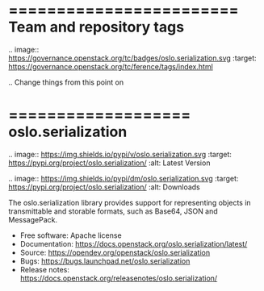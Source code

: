 ========================
Team and repository tags
========================

.. image:: https://governance.openstack.org/tc/badges/oslo.serialization.svg
    :target: https://governance.openstack.org/tc/ference/tags/index.html

.. Change things from this point on

===================
 oslo.serialization
===================

.. image:: https://img.shields.io/pypi/v/oslo.serialization.svg
    :target: https://pypi.org/project/oslo.serialization/
    :alt: Latest Version

.. image:: https://img.shields.io/pypi/dm/oslo.serialization.svg
    :target: https://pypi.org/project/oslo.serialization/
    :alt: Downloads

The oslo.serialization library provides support for representing objects
in transmittable and storable formats, such as Base64, JSON and MessagePack.

* Free software: Apache license
* Documentation: https://docs.openstack.org/oslo.serialization/latest/
* Source: https://opendev.org/openstack/oslo.serialization
* Bugs: https://bugs.launchpad.net/oslo.serialization
* Release notes: https://docs.openstack.org/releasenotes/oslo.serialization/
